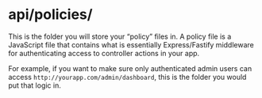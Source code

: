 # api/policies/

This is the folder you will store your &ldquo;policy&rdquo; files in.  A policy file is a JavaScript file that contains what is essentially Express/Fastify middleware for authenticating access to controller actions in your app.

For example, if you want to make sure only authenticated admin users can access `http://yourapp.com/admin/dashboard`, this is the folder you would put that logic in.

<docmeta name="displayName" value="policies">